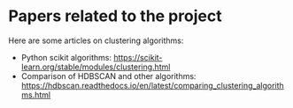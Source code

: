 # Papers related to the project
Here are some articles on clustering algorithms:

* Python scikit algorithms: https://scikit-learn.org/stable/modules/clustering.html
* Comparison of HDBSCAN and other algorithms: https://hdbscan.readthedocs.io/en/latest/comparing_clustering_algorithms.html
